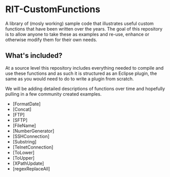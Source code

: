 RIT-CustomFunctions
===================

A library of (mosly working) sample code that illustrates useful custom functions that have been written over the years.
The goal of this repository is to allow anyone to take these as examples and re-use, enhance or otherwise modify them for their own needs.

## What's included?
At a source level this repository includes everything needed to compile and use these functions and as such it is structured as an Eclipse plugin, the same as you would need to do to write a plugin from scratch.

We will be adding detailed descriptions of functions over time and hopefully pulling in a few community created examples.

- [FormatDate]
- [Concat]
- [FTP]
- [SFTP]
- [FileName]
- [NumberGenerator]
- [SSHConnection]
- [Substring]
- [TelnetConnection]
- [ToLower]
- [ToUpper]
- [XPathUpdate]
- [regexReplaceAll]
